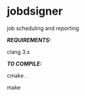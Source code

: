 jobdsigner
==========

job scheduling and reporting


***REQUIREMENTS:***

clang 3.x

***TO COMPILE:***

cmake .

make
